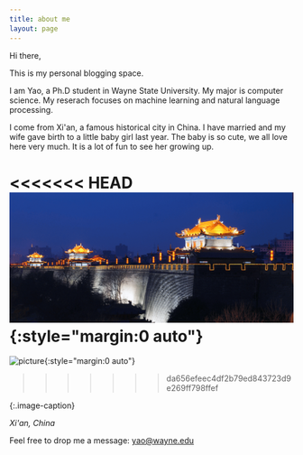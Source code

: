 ```yaml
---
title: about me
layout: page
---
```


Hi there,

This is my personal blogging space. 


I am Yao, a Ph.D student in Wayne State University. My major is computer science. My reserach focuses on machine learning and natural language processing. 

I come from Xi'an, a famous historical city in China. I have married and my wife gave birth to a little baby girl last year. The baby is so cute, we all love here very much. It is a lot of fun to see her growing up. 

<<<<<<< HEAD
![picture](../assets/images/xian.png){:style="margin:0 auto"}
=======
![picture](../assets/images/xian.jpg){:style="margin:0 auto"}
>>>>>>> da656efeec4df2b79ed843723d9e269ff798ffef

{:.image-caption}

*Xi'an, China*



Feel free to drop me a message: yao@wayne.edu

